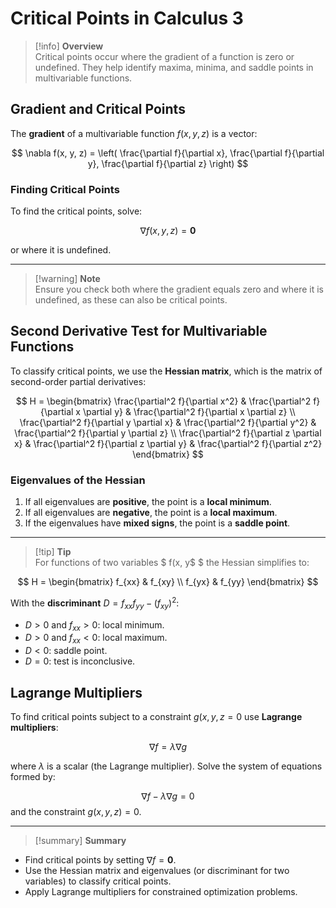 # Critical Points in Calculus 3

> [!info] **Overview**  
Critical points occur where the gradient of a function is zero or undefined. They help identify maxima, minima, and saddle points in multivariable functions.

## Gradient and Critical Points

The **gradient** of a multivariable function $f(x, y, z)$ is a vector:

$$
\nabla f(x, y, z) = \left( \frac{\partial f}{\partial x}, \frac{\partial f}{\partial y}, \frac{\partial f}{\partial z} \right)
$$

### Finding Critical Points
To find the critical points, solve:

$$
\nabla f(x, y, z) = \mathbf{0}
$$

or where it is undefined.

---

> [!warning] **Note**  
Ensure you check both where the gradient equals zero and where it is undefined, as these can also be critical points.

## Second Derivative Test for Multivariable Functions

To classify critical points, we use the **Hessian matrix**, which is the matrix of second-order partial derivatives:

$$
H = 
\begin{bmatrix}
    \frac{\partial^2 f}{\partial x^2} & \frac{\partial^2 f}{\partial x \partial y} & \frac{\partial^2 f}{\partial x \partial z} \\
    \frac{\partial^2 f}{\partial y \partial x} & \frac{\partial^2 f}{\partial y^2} & \frac{\partial^2 f}{\partial y \partial z} \\
    \frac{\partial^2 f}{\partial z \partial x} & \frac{\partial^2 f}{\partial z \partial y} & \frac{\partial^2 f}{\partial z^2}
\end{bmatrix}
$$

### Eigenvalues of the Hessian
1. If all eigenvalues are **positive**, the point is a **local minimum**.
2. If all eigenvalues are **negative**, the point is a **local maximum**.
3. If the eigenvalues have **mixed signs**, the point is a **saddle point**.

---

> [!tip] **Tip**  
For functions of two variables $ f(x, y$ $ the Hessian simplifies to:

$$
H = 
\begin{bmatrix}
    f_{xx} & f_{xy} \\
    f_{yx} & f_{yy}
\end{bmatrix}
$$

With the **discriminant** $D = f_{xx} f_{yy} - (f_{xy})^2$:
- $D > 0$ and $f_{xx} > 0$: local minimum.
- $D > 0$ and $f_{xx} < 0$: local maximum.
- $D < 0$: saddle point.
- $D = 0$: test is inconclusive.

## Lagrange Multipliers

To find critical points subject to a constraint $g(x, y, z = 0$ use **Lagrange multipliers**:

$$
\nabla f = \lambda \nabla g
$$

where $\lambda$ is a scalar (the Lagrange multiplier). Solve the system of equations formed by:

$$
\nabla f - \lambda \nabla g = 0
$$
and the constraint $g(x, y, z) = 0$.

---

> [!summary] **Summary**
- Find critical points by setting $\nabla f = \mathbf{0}$.
- Use the Hessian matrix and eigenvalues (or discriminant for two variables) to classify critical points.
- Apply Lagrange multipliers for constrained optimization problems.
